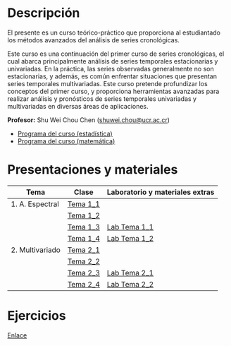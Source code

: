 # Descripción

El presente es un curso teórico-práctico que proporciona al estudiantado
los métodos avanzados del análisis de series cronológicas.

Este curso es una continuación del primer curso de series cronológicas,
el cual abarca principalmente análisis de series temporales
estacionarias y univariadas. En la práctica, las series observadas
generalmente no son estacionarias, y además, es común enfrentar
situaciones que presentan series temporales multivariadas. Este curso
pretende profundizar los conceptos del primer curso, y proporciona
herramientas avanzadas para realizar análisis y pronósticos de series
temporales univariadas y multivariadas en diversas áreas de
aplicaciones.

**Profesor:** Shu Wei Chou Chen (<shuwei.chou@ucr.ac.cr>)

-   [Programa del curso
    (estadística)](https://shuwei325.github.io/SP2600-I25/SP1633%20Series%20Cronológicas.pdf)
    <br>
-   [Programa del curso
    (matemática)](https://shuwei325.github.io/SP1633-I25/PF1328%20Series%20de%20Tiempo%20I.pdf)

# Presentaciones y materiales

| Tema | Clase | Laboratorio y materiales extras |
|----------------|--------------------------|------------------------------|
| 1\. A. Espectral | [Tema 1_1](./Tema_1/presentacion1.html) |  |
|  | [Tema 1_2](./Tema_1/presentacion2.html) |  |
|  | [Tema 1_3](./Tema_1/presentacion3.html) | [Lab Tema 1_1](./Tema_1/lab_Tema01_1.html) |
|  | [Tema 1_4](./Tema_1/presentacion4.html) | [Lab Tema 1_2](./Tema_1/lab_Tema01_2.html) |
| 2\. Multivariado | [Tema 2_1](./Tema_2/presentacion1.html) |  |
|  | [Tema 2_2](./Tema_2/presentacion2.html) |  |
|  | [Tema 2_3](./Tema_2/presentacion3.html) | [Lab Tema 2_1](./Tema_2/lab_Tema02_1.html) |
|  | [Tema 2_4](./Tema_2/presentacion4.html) | [Lab Tema 2_2](./Tema_2/lab_Tema02_2.html) |

# Ejercicios

[Enlace](https://shuwei325.github.io/series_ej/)
